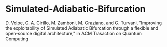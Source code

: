 # Simulated-Adiabatic-Bifurcation
D. Volpe, G. A. Cirillo, M. Zamboni, M. Graziano, and G. Turvani, "Improving the exploitability of Simulated Adiabatic Bifurcation through a flexible and open-source digital architecture," in ACM Trasaction on Quantum Computing


